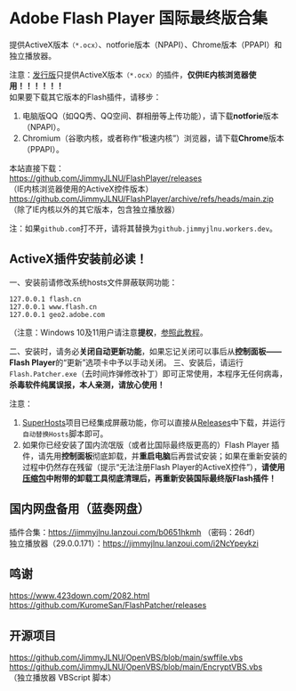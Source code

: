 # Adobe Flash Player 国际最终版合集
提供ActiveX版本`（*.ocx）`、notforie版本（NPAPI）、Chrome版本（PPAPI）和独立播放器。

注意：[发行版](https://github.com/JimmyJLNU/FlashPlayer/releases/)只提供ActiveX版本`（*.ocx）`的插件，**仅供IE内核浏览器使用！！！！！！**  
如果要下载其它版本的Flash插件，请移步：  
1. 电脑版QQ（如QQ秀、QQ空间、群相册等上传功能），请下载**notforie**版本（NPAPI）。  
2. Chromium（谷歌内核，或者称作“极速内核”）浏览器，请下载**Chrome**版本（PPAPI）。  

本站直接下载：  
https://github.com/JimmyJLNU/FlashPlayer/releases  
（IE内核浏览器使用的ActiveX控件版本）  
https://github.com/JimmyJLNU/FlashPlayer/archive/refs/heads/main.zip  
（除了IE内核以外的其它版本，包含独立播放器）  

注：如果`github.com`打不开，请将其替换为`github.jimmyjlnu.workers.dev`。

##  ActiveX插件安装前必读！

一、安装前请修改系统hosts文件屏蔽联网功能：  

`127.0.0.1 flash.cn`  
`127.0.0.1 www.flash.cn`  
`127.0.0.1 geo2.adobe.com`  

（注意：Windows 10及11用户请注意**提权**，[参照此教程](https://www.windows10zj.com/jiaocheng/8957.html)。

二、安装时，请务必**关闭自动更新功能**，如果忘记关闭可以事后从**控制面板——Flash Player**的“更新”选项卡中予以手动关闭。
三、安装后，请运行`Flash.Patcher.exe`（去时间炸弹修改补丁）即可正常使用，本程序无任何病毒，**杀毒软件纯属误报，本人亲测，请放心使用！**  

注意：
1. [SuperHosts](https://github.com/JimmyJLNU/SuperHosts/)项目已经集成屏蔽功能，你可以直接从[Releases](https://github.com/JimmyJLNU/SuperHosts/releases/)中下载，并运行`自动替换Hosts`脚本即可。  
2. 如果你已经安装了国内流氓版（或者比国际最终版更高的）Flash Player 插件，请先用**控制面板**彻底卸载，并**重启电脑**后再尝试安装；如果在重新安装的过程中仍然存在残留（提示“无法注册Flash Player的ActiveX控件”），**请使用[压缩包](https://github.com/JimmyJLNU/FlashPlayer/releases)中附带的卸载工具彻底清理后，再重新安装国际最终版Flash插件！**  


##  国内网盘备用（蓝奏网盘）
插件合集：https://jimmyjlnu.lanzoui.com/b0651hkmh （密码：26df）  
独立播放器（29.0.0.171）：https://jimmyjlnu.lanzoui.com/i2NcYpeykzi  

##  鸣谢
https://www.423down.com/2082.html  
https://github.com/KuromeSan/FlashPatcher/releases

## 开源项目
https://github.com/JimmyJLNU/OpenVBS/blob/main/swffile.vbs  
https://github.com/JimmyJLNU/OpenVBS/blob/main/EncryptVBS.vbs  
（独立播放器 VBScript 脚本）
